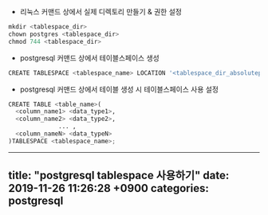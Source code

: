 - 리눅스 커맨드 상에서 실제 디렉토리 만들기 & 권한 설정
```python
mkdir <tablespace_dir>
chown postgres <tablespace_dir>
chmod 744 <tablespace_dir>
```
- postgresql 커맨드 상에서 테이블스페이스 생성
```python
CREATE TABLESPACE <tablespace_name> LOCATION '<tablespace_dir_absolutepath>'
```
- postgresql 커맨드 상에서 테이블 생성 시 테이블스페이스 사용 설정
```python
CREATE TABLE <table_name>(
  <column_name1> <data_type1>, 
  <column_name2> <data_type2>,
              ... ,
  <column_nameN> <data_typeN>
)TABLESPACE <tablespace_name>;
```




---
title: "postgresql tablespace 사용하기"
date: 2019-11-26 11:26:28 +0900
categories: postgresql
---



